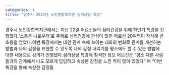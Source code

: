 ```yaml
---
categories: i
title: "경주시 2022년 노인종합복지관 심리상담 특강"
---
```

경주시 노인종합복지관에서는 지난 22일 어르신들의 심리건강을 위해 하반기 특강을 진행했다.‘소통은 나로부터’로 주제로 심리건강에 관심이 많은 어르신 20여명이 참석해 큰 호응을 얻었다.이번 특강에서는 대인 관계 속에 쓰이는 대화의 변화로 관계를 개선하는 방법과 나의 감정을 표현할 수 있도록 나의 감정 내리기를 평소에도 할 수 있는 방법에 대한 내용으로 강의가 진행됐다.심리상담 특강에 참석한 정모 어르신은 “평소 다른 사람들과의 관계에서 나도 모르게 답답하고 속상한 감정을 느낀 적이 많이 있었다” 며 “이번 특강을 통해 속상한 감정들